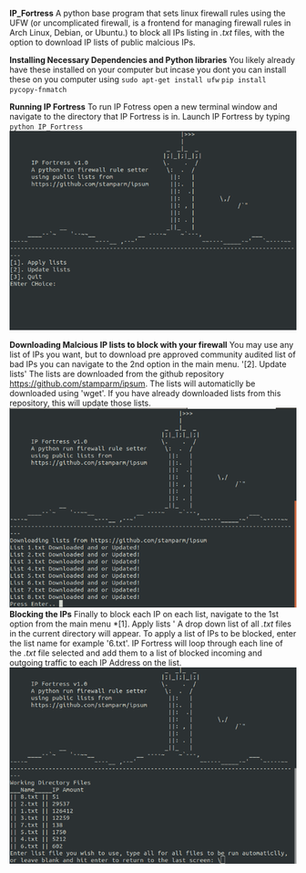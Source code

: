 **IP_Fortress**
A python base program that sets linux firewall rules using the UFW (or uncomplicated firewall, is a frontend for managing firewall rules in Arch Linux, Debian, or Ubuntu.) to block all IPs listing in *.txt* files, with the option to download IP lists of public malcious IPs.

**Installing Necessary Dependencies and Python libraries**
You likely already have these installed on your computer but incase you dont you can install these on you computer using
`sudo apt-get install ufw`
`pip install pycopy-fnmatch`

**Running IP Fortress**
To run IP Fotress open a new terminal window and navigate to the directory that IP Fortress is in. Launch IP Fortress by typing
`python IP_Fortress`
![alt text](https://raw.githubusercontent.com/DuncDude/IP_Fortress/main/main.png)

**Downloading Malcious IP lists to block with your firewall**
You may use any list of IPs you want, but to download pre approved community audited list of bad IPs you can navigate to the 2nd option in the main menu.
'[2]. Update lists'
The lists are downloaded from the github repository  https://github.com/stamparm/ipsum.
The lists will automaticlly be downloaded using 'wget'. If you have already downloaded lists from this repository, this will update those lists.
![alt text](https://raw.githubusercontent.com/DuncDude/IP_Fortress/update/update.png)
**Blocking the IPs**
Finally to block each IP on each list, navigate to the 1st option from the main menu
*[1]. Apply lists '
A drop down list of all *.txt* files in the current directory will appear. To apply a list of IPs to be blocked, enter the list name for
example '6.txt'. IP Fortress will loop through each line of the *.txt* file selected and add them to a list of blocked incoming and outgoing traffic
to each IP Address on the list.
![alt text](https://raw.githubusercontent.com/DuncDude/IP_Fortress/apply/apply.png)
